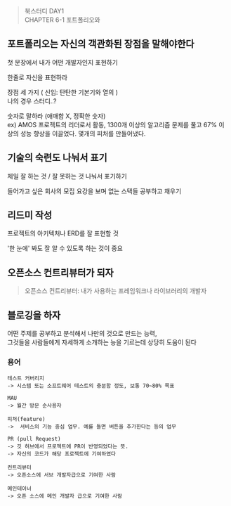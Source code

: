 > 북스터디 DAY1 </br>
> CHAPTER 6-1 포트폴리오와


## 포트폴리오는 자신의 객관화된 장점을 말해야한다
첫 문장에서 내가 어떤 개발자인지 표현하기

한줄로 자신을 표현하라

장점 세 가지 ( 신입: 탄탄한 기본기와 열의 ) </br>
나의 경우 스터디..? 

숫자로 말하라 (애매함 X, 정확한 숫자) </br>
ex) AMOS 프로젝트의 리더로서 활동, 1300개 이상의 알고리즘 문제를 풀고 67% 이상의 성능 향상을 이끌었다. 몇개의 피처를 만들어냈다. 


## 기술의 숙련도 나눠서 표기 
제일 잘 하는 것 / 잘 못하는 것 나눠서 표기하기

들어가고 싶은 회사의 모집 요강을 보며 없는 스택들 공부하고 채우기


## 리드미 작성

프로젝트의 아키텍처나 ERD를 잘 표현할 것

'한 눈에' 봐도 잘 알 수 있도록 하는 것이 중요

## 오픈소스 컨트리뷰터가 되자

>오픈소스 컨트리뷰터: 내가 사용하는 프레임워크나 라이브러리의 개발자


## 블로깅을 하자
어떤 주제를 공부하고 분석해서 나만의 것으로 만드는 능력, </br>
그것들을 사람들에게 자세하게 소개하는 능을 기르는데 상당히 도움이 된다



### 용어

```
테스트 커버리지
-> 시스템 또는 소프트웨어 테스트의 충분함 정도, 보통 70~80% 목표

MAU
-> 월간 방문 순사용자

피처(feature)
->  서비스의 기능 중심 업무. 예를 들면 버튼을 추가한다는 등의 업무

PR (pull Request)
-> 깃 허브에서 프로젝트에 PR이 반영되었다는 뜻.
-> 자신의 코드가 해당 프로젝트에 기여하였다

컨트리뷰터
-> 오픈소스에 서브 개발자급으로 기여한 사람

메인테이너
-> 오픈 소스에 메인 개발자 급으로 기여한 사람
```


